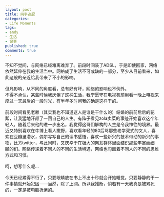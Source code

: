 ```yaml
---
layout: post
title: 网事迭起
categories:
- Life Moments
tags:
- andy
- 生活
- 记事
published: true
comments: true
---
```

<p>不知不觉间，与网络已经难离难弃了。前段时间装了ADSL，于是即使回家，网络依然延伸在我的生活当中。网络成了生活不可或缺的一部分，至少从目前看来，如此这般的亲近给我带来了不小的影响。<br /><br />但凡影响，从不同的角度看，总有好有坏，网络的影响也不例外。<br />不得不承认，某些时候我厌倦了这种生活，我宁愿守在电视机前用看一晚上电视来度过一天最后的一段时光，有半年多时间我的确是这样干的。<br /><br />前段时间看见老赖（其实我也不知道这人是谁是干什么的）结婚的前前后后的花絮，让我猛地汗颜了一回自己的人生。有阵子看见zola卖菜的事迹开始喜欢这个年轻人，随着后来他的进一步出名，我觉得这哥们解构的人生是令我神往的境界。最近又特别喜欢在牛博上看人撒野，喜欢看年轻的80后骂那些老学究式的文人，喜欢在豆瓣里潜水，偶尔写写自己的读书感悟，喜欢一些新兴的技术带动的新兴的事物，比方twitter，与此同时，又庆幸于在极大的网友群体里面结识那些丰富而细腻的们。网络传递着不同人的不同的生活境遇，网络也勾画着不同人的不同的思维方式和习惯。<br /><br />呵，想写什么呢...<br /><br />今天已经累得不行了，只要眼睛放在书上不出十秒就会开始睡觉，只要静静的干一件事情就开始犯困——当然，除了上网。所以我推断，倘若有一天我真是被累死的，一定是被电脑折磨的。<br /></p>
